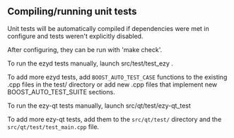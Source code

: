 Compiling/running unit tests
------------------------------------

Unit tests will be automatically compiled if dependencies were met in configure
and tests weren't explicitly disabled.

After configuring, they can be run with 'make check'.

To run the ezyd tests manually, launch src/test/test_ezy .

To add more ezyd tests, add `BOOST_AUTO_TEST_CASE` functions to the existing
.cpp files in the test/ directory or add new .cpp files that
implement new BOOST_AUTO_TEST_SUITE sections.

To run the ezy-qt tests manually, launch src/qt/test/ezy-qt_test

To add more ezy-qt tests, add them to the `src/qt/test/` directory and
the `src/qt/test/test_main.cpp` file.
